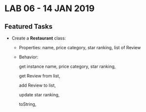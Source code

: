 # LAB 06 - 14 JAN 2019

## Featured Tasks

- Create a **Restaurant** class:
    - Properties:
      name, 
      price category, 
      star ranking, 
      list of Review
    - Behavior:
    
      get instance name, price category, star ranking,
      
      get Review from list,
      
      add Review to list,
      
      update star ranking,
      
      toString,
